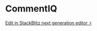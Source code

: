 # CommentIQ

[Edit in StackBlitz next generation editor ⚡️](https://stackblitz.com/~/github.com/zhoudaozhuihou/CommentIQ)